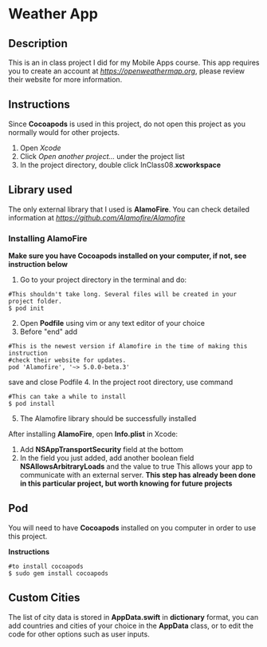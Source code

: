 # Weather App

## Description
This is an in class project I did for my Mobile Apps course. 
This app requires you to create an account at *https://openweathermap.org*, please review their website for more information. 

## Instructions
Since **Cocoapods** is used in this project, do not open this project as you normally would for other projects. 
1. Open *Xcode*
2. Click *Open another project...* under the project list
3. In the project directory, double click InClass08.**xcworkspace**

## Library used
The only external library that I used is **AlamoFire**. You can check detailed information at *https://github.com/Alamofire/Alamofire*

### Installing AlamoFire
**Make sure you have Cocoapods installed on your computer, if not, see instruction below**
1. Go to your project directory in the terminal and do: 
```console
#This shouldn't take long. Several files will be created in your project folder. 
$ pod init
```
2. Open **Podfile** using vim or any text editor of your choice
3. Before "end" add
```podfile
#This is the newest version if Alamofire in the time of making this instruction
#check their website for updates. 
pod 'Alamofire', '~> 5.0.0-beta.3'
```
save and close Podfile
4. In the project root directory, use command
```console
#This can take a while to install
$ pod install
```
5. The Alamofire library should be successfully installed

After installing **AlamoFire**, open **Info.plist** in Xcode: 
1. Add **NSAppTransportSecurity** field at the bottom
2. In the field you just added, add another boolean field **NSAllowsArbitraryLoads** and the value to true
This allows your app to communicate with an external server.
**This step has already been done in this particular project, but worth knowing for future projects**


## Pod
You will need to have **Cocoapods** installed on you computer in order to use this project. 

**Instructions**
```console
#to install cocoapods
$ sudo gem install cocoapods
```

## Custom Cities
The list of city data is stored in **AppData.swift** in **dictionary** format, you can add countries and cities of your choice in the **AppData** class, or to edit the code for other options such as user inputs.  
